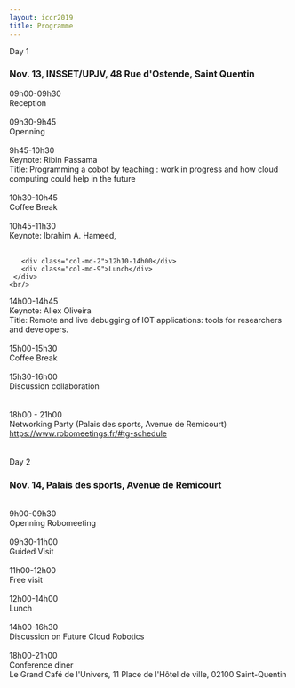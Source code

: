```yaml
---
layout: iccr2019
title: Programme
---
```


<div class="row">
 <!-- <div class="card">
   <div class="card-header">
     Day 0
     <h3>Nov. 21</h3>
   </div>
   <div class="card-block">
   <div class="container">
    <div class="row">
      <div class="col-md-2"> 18:00</div>
      <div class="col-md-9"> Networking Party (Palais des sports, Avenue de Remicourt) </div>
    </div>
  </div>
 </div>
</div> -->

  <div class="card">
    <div class="card-header">
      Day 1
      <h3>Nov. 13, INSSET/UPJV, 48 Rue d'Ostende, Saint Quentin
      </h3>
    </div>
    <div class="card-block">
    <div class="container">
     <div class="row">
       <div class="col-md-2">09h00-09h30</div>
       <div class="col-md-9">Reception</div>
     </div>
     <br/>
     <div class="row">
       <div class="col-md-2">09h30-9h45</div>
       <div class="col-md-9">Openning</div>
     </div>
     <br/>
     <div class="row">
       <div class="col-md-2">9h45-10h30</div>
       <div class="col-md-9">Keynote: Ribin Passama<br/>
       Title: Programming a cobot by teaching : work in progress and how cloud computing could help in the future </div>
     </div>
     <br/>
     <div class="row">
       <div class="col-md-2">10h30-10h45</div>
       <div class="col-md-9">Coffee Break</div>
     </div>
     <br/>
          <div class="row">
       <div class="col-md-2">10h45-11h30</div>
       <div class="col-md-9">Keynote: 
Ibrahim A. Hameed,
       <br /> </div>
    </div>
        <br/>

       <div class="col-md-2">12h10-14h00</div>
       <div class="col-md-9">Lunch</div>
     </div>
    <br/>

<div class="row">
       <div class="col-md-2">14h00-14h45</div>
       <div class="col-md-9">Keynote: Allex Oliveira<br/>
       Title: Remote and live debugging of IOT applications: tools for researchers and developers.
</div>
     </div>
    <br/>
       <div class="col-md-2">15h00-15h30</div>
       <div class="col-md-9">Coffee Break</div>
     </div>
    <br/>
    <div class="row">
       <div class="col-md-2">15h30-16h00</div>
       <div class="col-md-9">Discussion collaboration	
       </div></div>
     <br/>
      </div>
    <br/>
        <div class="row">
      <div class="col-md-2"> 18h00 - 21h00</div>
      <div class="col-md-9"> Networking Party (Palais des sports, Avenue de Remicourt) <a href="https://www.robomeetings.fr/#tg-schedule"> https://www.robomeetings.fr/#tg-schedule</a> </div>
    </div>
  <br/>

   </div>
    </div>
</div>
<br/>

 <div class="card">
   <div class="card-header">
     Day 2
     <h3>Nov. 14, Palais des sports, Avenue de Remicourt</h3>
   </div>
   <div class="card-block">
   <div class="container">
   <br/>
<div class="row">
      <div class="col-md-2">9h00-09h30</div>
      <div class="col-md-9">Openning Robomeeting</div>
    </div>
   <br/>
<div class="row">
      <div class="col-md-2">09h30-11h00</div>
      <div class="col-md-9">Guided Visit</div>
    </div>
   <br/>
<div class="row">
      <div class="col-md-2">11h00-12h00</div>
      <div class="col-md-9">Free visit</div>
    </div>
   <br/>
<div class="row">
      <div class="col-md-2">12h00-14h00</div>
      <div class="col-md-9">Lunch</div>
    </div>
   <br/>
   <div class="row">
         <div class="col-md-2">14h00-16h30</div>
         <div class="col-md-9">Discussion on Future Cloud Robotics</div>
       </div>
      <br/>

  <div class="row">
       <div class="col-md-2">18h00-21h00</div>
       <div class="col-md-9">Conference diner
       <br/>Le Grand Café de l'Univers, 11 Place de l'Hôtel de ville, 02100 Saint-Quentin</div>
     </div>
   </div>
</div>
<br/>

 </div>
</div>
